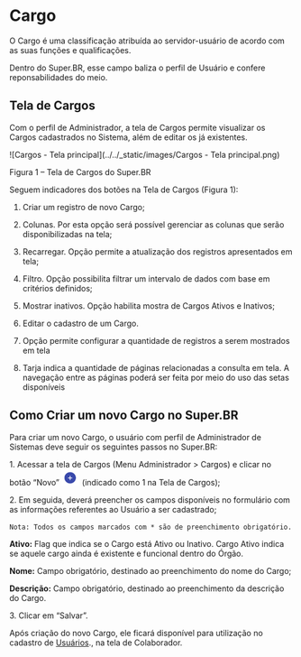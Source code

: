 # Cargo


O Cargo é uma classificação atribuída ao servidor-usuário de acordo com as suas funções e qualificações.

Dentro do Super.BR, esse campo baliza o perfil de Usuário e confere reponsabilidades do meio. 

## Tela de Cargos
Com o perfil de Administrador, a tela de Cargos permite visualizar os Cargos cadastrados no Sistema, além de editar os já existentes.

![Cargos - Tela principal](../../_static/images/Cargos - Tela principal.png)

Figura 1 – Tela de Cargos do Super.BR

Seguem indicadores dos botões na Tela de Cargos (Figura 1):

1)	Criar um registro de novo Cargo;

2)	Colunas. Por esta opção será possível gerenciar as colunas que serão disponibilizadas na tela;

3)	Recarregar. Opção permite a atualização dos registros apresentados em tela;

4)	Filtro. Opção possibilita filtrar um intervalo de dados com base em critérios definidos;

5)	Mostrar inativos. Opção habilita mostra de Cargos Ativos e Inativos;

6)	Editar o cadastro de um Cargo.

7)	Opção permite configurar a quantidade de registros a serem mostrados em tela

8)	Tarja indica a quantidade de páginas relacionadas a consulta em tela. A navegação entre as páginas poderá ser feita por meio do uso das setas disponíveis

## Como Criar um novo Cargo no Super.BR

Para criar um novo Cargo, o usuário com perfil de Administrador de Sistemas deve seguir os seguintes passos  no Super.BR: 

1\.	Acessar a tela de Cargos (Menu Administrador > Cargos) e clicar no botão “Novo”  <img src="../../_static/images/Botão de Inclusão (+).png" alt="Botão de Inclusão (+)" style="zoom: 50%;" /> (indicado como 1 na Tela de Cargos);

2\.	Em seguida, deverá preencher os campos disponíveis no formulário com as informações referentes ao Usuário a ser cadastrado;

```{note}
Nota: Todos os campos marcados com * são de preenchimento obrigatório.
```

**Ativo:** Flag que indica se o Cargo está Ativo ou Inativo. Cargo Ativo indica se aquele cargo ainda é existente e funcional dentro do Órgão.

**Nome:** Campo obrigatório, destinado ao preenchimento do nome do Cargo;

**Descrição:** Campo obrigatório, destinado ao preenchimento da descrição do Cargo.

3\.	Clicar em “Salvar”.

Após criação do novo Cargo, ele ficará disponível para utilização no cadastro de [Usuários](configuraçao/Usuários.md)., na tela de Colaborador. 
